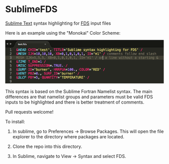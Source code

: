 # SublimeFDS
[Sublime Text](https://www.sublimetext.com/) syntax highlighting for [FDS](https://pages.nist.gov/fds-smv/) input files

Here is an example using the "Monokai" Color Scheme:

![](test.png)

This syntax is based on the Sublime Fortran Namelist syntax.  The main differences are that namelist groups and parameters must be valid FDS inputs to be highlighted and there is better treatment of comments.

Pull requests welcome!

To install:

1. In sublime, go to Preferences -> Browse Packages. This will open the file explorer to the directory where packages are located. 

2. Clone the repo into this directory. 

3. In Sublime, navigate to View -> Syntax and select FDS.